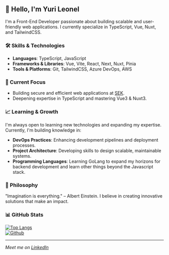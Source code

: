 ## 👋 Hello, I'm Yuri Leonel

I'm a Front-End Developer passionate about building scalable and user-friendly web applications. I currently specialize in TypeScript, Vue, Nuxt, and TailwindCSS.

### 🛠 Skills & Technologies
- **Languages**: TypeScript, JavaScript
- **Frameworks & Libraries**: Vue, Vite, React, Next, Nuxt, Pinia
- **Tools & Platforms**: Git, TailwindCSS, Azure DevOps, AWS

### 🚀 Current Focus
- Building secure and efficient web applications at [SEK](https://sek.io/).
- Deepening expertise in TypeScript and mastering Vue3 & Nuxt3.
  
### 📈 Learning & Growth
I'm always open to learning new technologies and expanding my expertise. Currently, I'm building knowledge in:
- **DevOps Practices**: Enhancing development pipelines and deployment processes.
- **Project Architecture**: Developing skills to design scalable, maintainable systems.
- **Programming Languages**: Learning GoLang to expand my horizons for backend development and learn other things beyond the Javascript stack.
  
### 🌱 Philosophy
"Imagination is everything." – Albert Einstein. I believe in creating innovative solutions that make an impact.

### 📊 GitHub Stats
[![Top Langs](https://github-readme-stats.vercel.app/api/top-langs/?username=YuriLeonel&layout=compact)](https://github.com/anuraghazra/github-readme-stats)  
[![Github](https://img.shields.io/github/followers/YuriLeonel?label=Follow&style=social)](https://github.com/YuriLeonel)

---

*Meet me on [LinkedIn](https://www.linkedin.com/in/yurileonel/)*


<!--
**YuriLeonel/YuriLeonel** is a ✨ _special_ ✨ repository because its `README.md` (this file) appears on your GitHub profile.

Here are some ideas to get you started:

- 🔭 I’m currently working on ...
- 🌱 I’m currently learning ...
- 👯 I’m looking to collaborate on ...
- 🤔 I’m looking for help with ...
- 💬 Ask me about ...
- 📫 How to reach me: ...
- 😄 Pronouns: ...
- ⚡ Fun fact: ...
-->
